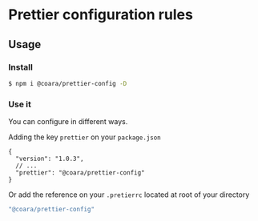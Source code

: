 # Prettier configuration rules

## Usage

### Install

```bash
$ npm i @coara/prettier-config -D
```

### Use it

You can configure in different ways.

Adding the key `prettier` on your `package.json`

```jsonc
{
  "version": "1.0.3",
  // ...
  "prettier": "@coara/prettier-config"
}
```

Or add the reference on your `.pretierrc` located at root of your directory

```bash
"@coara/prettier-config"
```
